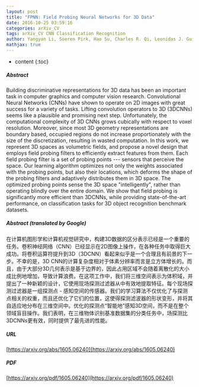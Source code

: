 ```yaml
---
layout: post
title: "FPNN: Field Probing Neural Networks for 3D Data"
date: 2016-10-25 03:59:16
categories: arXiv_CV
tags: arXiv_CV CNN Classification Recognition
author: Yangyan Li, Soeren Pirk, Hao Su, Charles R. Qi, Leonidas J. Guibas
mathjax: true
---
```


* content
{:toc}

##### Abstract
Building discriminative representations for 3D data has been an important task in computer graphics and computer vision research. Convolutional Neural Networks (CNNs) have shown to operate on 2D images with great success for a variety of tasks. Lifting convolution operators to 3D (3DCNNs) seems like a plausible and promising next step. Unfortunately, the computational complexity of 3D CNNs grows cubically with respect to voxel resolution. Moreover, since most 3D geometry representations are boundary based, occupied regions do not increase proportionately with the size of the discretization, resulting in wasted computation. In this work, we represent 3D spaces as volumetric fields, and propose a novel design that employs field probing filters to efficiently extract features from them. Each field probing filter is a set of probing points --- sensors that perceive the space. Our learning algorithm optimizes not only the weights associated with the probing points, but also their locations, which deforms the shape of the probing filters and adaptively distributes them in 3D space. The optimized probing points sense the 3D space "intelligently", rather than operating blindly over the entire domain. We show that field probing is significantly more efficient than 3DCNNs, while providing state-of-the-art performance, on classification tasks for 3D object recognition benchmark datasets.

##### Abstract (translated by Google)
在计算机图形学和计算机视觉研究中，构建3D数据的区分表示已经是一个重要的任务。卷积神经网络（CNN）已经显示在2D图像上操作，在各种任务中取得巨大成功。将卷积运算符提升到3D（3DCNN）看起来似乎是一个合理且有前景的下一步。不幸的是，3D CNN的计算复杂度相对于体素分辨率而言是立方体增长的。而且，由于大部分3D几何表示是基于边界的，因此占用区域不会随着离散化的大小成比例地增加，导致计算浪费。在这项工作中，我们将三维空间表示为体积域，并提出了一种新颖的设计，它使用现场探测过滤器从中有效地提取特征。每个现场探测过滤器是一组探测点 - 感知空间的传感器。我们的学习算法不仅优化了与探测点相关的权重，而且还优化了它们的位置，这使得探测滤波器的形状变形，并将其自适应地分布在三维空间中。优化的探测点“智能地”感知3D空间，而不是在整个领域盲目操作。我们表明，在三维物体识别基准数据集的分类任务中，场探测比3DCNNs更有效，同时提供了最先进的性能。

##### URL
[https://arxiv.org/abs/1605.06240](https://arxiv.org/abs/1605.06240)

##### PDF
[https://arxiv.org/pdf/1605.06240](https://arxiv.org/pdf/1605.06240)

